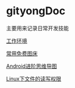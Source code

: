 # gityongDoc
主要用来记录日常开发技能

[工作环境](./common/工作环境.md)

[常用免费图床](https://www.jianshu.com/p/718173c339ee)

[Android进阶思维导图](./common/android进阶思维导图.md)

[Linux下文件的读写权限](./linux/file_permission.md)

